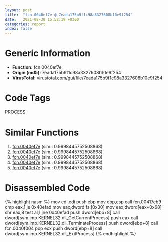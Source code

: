 ```yaml
---
layout: post
title:  "fcn.0040ef7e @ 7eada175b9f1c98a3327608b10e9f254"
date:   2021-08-30 15:52:19 +0300
categories: report
index: false
---
```


# Generic Information
- **Function:** fcn.0040ef7e
- **Origin (md5):** 7eada175b9f1c98a3327608b10e9f254
- **VirusTotal:** [virustotal.com/gui/file/7eada175b9f1c98a3327608b10e9f254][virustotal_ref]

# Code Tags
<span class="tag" id="PROCESS">PROCESS</span>


# Similar Functions

1. [fcn.0040ef7e][similar_1_ref] (sim.: 0.9998445752508868)
2. [fcn.0040ef7e][similar_2_ref] (sim.: 0.9998445752508868)
3. [fcn.0040ef7e][similar_3_ref] (sim.: 0.9998445752508868)
4. [fcn.0040ef7e][similar_4_ref] (sim.: 0.9998445752508868)
5. [fcn.0040ef7e][similar_5_ref] (sim.: 0.9998445752508868)


# Disassembled Code

{% highlight nasm %}
mov edi,edi
push ebp
mov ebp,esp
call fcn.00417eb9
cmp eax,1
je 0x40efad
mov eax,dword fs:[0x30]
mov eax,dword[eax+0x68]
shr eax,8
test al,1
jne 0x40efad
push dword[ebp+8]
call dword[sym.imp.KERNEL32.dll_GetCurrentProcess]
push eax
call dword[sym.imp.KERNEL32.dll_TerminateProcess]
push dword[ebp+8]
call fcn.0040f004
pop ecx
push dword[ebp+8]
call dword[sym.imp.KERNEL32.dll_ExitProcess]
{% endhighlight %}


[similar_1_ref]: /report/fcn.0040ef7e@8fe319558c6f221efde51f3acc33b19c
[similar_2_ref]: /report/fcn.0040ef7e@bd5810ea8cdeec913ece5ee7baedb8e9
[similar_3_ref]: /report/fcn.0040ef7e@2befdc6dad4b6936d78e65ffd5537599
[similar_4_ref]: /report/fcn.0040ef7e@ff1bce68d3e3f5cfc82674f8533773f5
[similar_5_ref]: /report/fcn.0040ef7e@435faefa9c1a2b58260daef9b4f57d80
[virustotal_ref]: https://www.virustotal.com/gui/file/7eada175b9f1c98a3327608b10e9f254